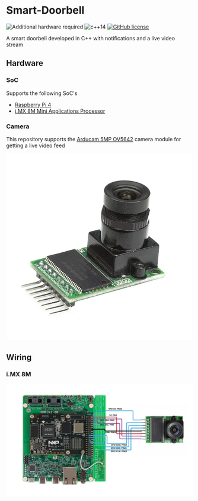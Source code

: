 # Smart-Doorbell

![Additional hardware required](https://img.shields.io/badge/Additional%20hardware-required-orange.svg)
![c++14](https://img.shields.io/badge/C%2B%2B-14-brightgreen.svg)
[![GitHub license](https://img.shields.io/github/license/lvoytek/Smart-Doorbell)](https://raw.githubusercontent.com/lvoytek/Smart-Doorbell/main/LICENSE)

A smart doorbell developed in C++ with notifications and a live video stream

## Hardware

### SoC

Supports the following SoC's

- [Raspberry Pi 4](https://www.raspberrypi.org/products/raspberry-pi-4-model-b/)
- [i.MX 8M Mini Applications Processor](https://www.nxp.com/design/development-boards/i-mx-evaluation-and-development-boards/evaluation-kit-for-the-i-mx-8m-mini-applications-processor:8MMINILPD4-EVK)

### Camera

This repository supports the [Arducam 5MP OV5642](https://www.amazon.com/Arducam-Module-Camera-Arduino-Mega2560/dp/B013JUKZ48/ref=sr_1_4?dchild=1&keywords=arducam+5mp&qid=1610152383&sr=8-4) camera module for getting a live video feed

![ArduCam OV5642](img/ov5642.jpg)

## Wiring

### i.MX 8M

![i.MX 8M Wiring Diagram](img/imx8_wire.png)
